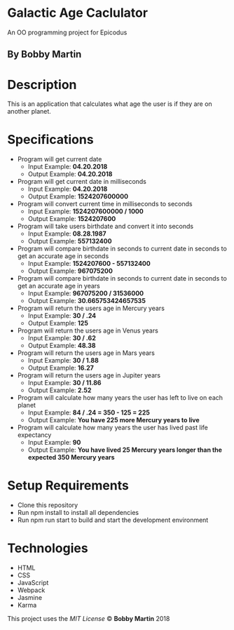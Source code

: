 # Galactic Age Caclulator
An OO programming project for Epicodus

## By Bobby Martin

# Description
This is an application that calculates what age the user is if they are on another planet.

# Specifications
* Program will get current date
  * Input Example: **04.20.2018**
  * Output Example: **04.20.2018**
* Program will get current date in milliseconds
  * Input Example: **04.20.2018**
  * Output Example: **1524207600000**
* Program will convert current time in milliseconds to seconds
  * Input Example: **1524207600000 / 1000**
  * Output Example: **1524207600**
* Program will take users birthdate and convert it into seconds
  * Input Example: **08.28.1987**
  * Output Example: **557132400**
* Program will compare birthdate in seconds to current date in seconds to get an accurate age in seconds
  * Input Example: **1524207600 - 557132400**
  * Output Example: **967075200**
* Program will compare birthdate in seconds to current date in seconds to get an accurate age in years
  * Input Example: **967075200 / 31536000**
  * Output Example: **30.665753424657535**
* Program will return the users age in Mercury years
  * Input Example: **30 / .24**
  * Output Example: **125**
* Program will return the users age in Venus years
  * Input Example: **30 / .62**
  * Output Example: **48.38**
* Program will return the users age in Mars years
  * Input Example: **30 / 1.88**
  * Output Example: **16.27**
* Program will return the users age in Jupiter years
  * Input Example: **30 / 11.86**
  * Output Example: **2.52**
* Program will calculate how many years the user has left to live on each planet
  * Input Example: **84 / .24 = 350 - 125 = 225**
  * Output Example: **You have 225 more Mercury years to live**
* Program will calculate how many years the user has lived past life expectancy
  * Input Example: **90**
  * Output Example: **You have lived 25 Mercury years longer than the expected 350 Mercury years**

# Setup Requirements
* Clone this repository
* Run npm install to install all dependencies
* Run npm run start to build and start the development environment

# Technologies
* HTML
* CSS
* JavaScript
* Webpack
* Jasmine
* Karma

This project uses the _MIT License_
&copy; **Bobby Martin** 2018
